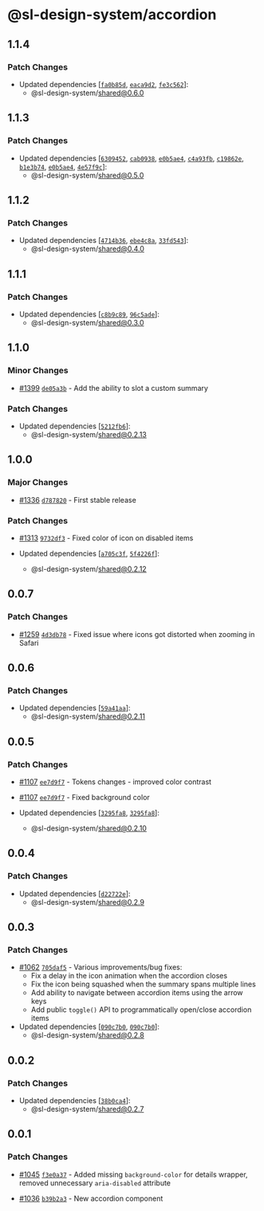 # @sl-design-system/accordion

## 1.1.4

### Patch Changes

- Updated dependencies [[`fa0b85d`](https://github.com/sl-design-system/components/commit/fa0b85d46c08018cd43de432c3a9705e7aede2c8), [`eaca9d2`](https://github.com/sl-design-system/components/commit/eaca9d24a6086d7a60dc5efc5332f16e80485d36), [`fe3c562`](https://github.com/sl-design-system/components/commit/fe3c562d4e18ab93e9209aaab1a604774cfba5fb)]:
  - @sl-design-system/shared@0.6.0

## 1.1.3

### Patch Changes

- Updated dependencies [[`6309452`](https://github.com/sl-design-system/components/commit/63094521a7b262bd80c1a9a377086093d2844a8d), [`cab0938`](https://github.com/sl-design-system/components/commit/cab093898b324073801945fc3771eec2014d6652), [`e0b5ae4`](https://github.com/sl-design-system/components/commit/e0b5ae44fd61afd603927522fc8024c6ae7829bb), [`c4a93fb`](https://github.com/sl-design-system/components/commit/c4a93fba6f40b8e843a169117dfdd331a5d9d6e6), [`c19862e`](https://github.com/sl-design-system/components/commit/c19862e56455c3d8e27a9afc33bf684f89b04b75), [`b1e3b74`](https://github.com/sl-design-system/components/commit/b1e3b741e78400e3755ddaa0c5c4fdeed2e3f960), [`e0b5ae4`](https://github.com/sl-design-system/components/commit/e0b5ae44fd61afd603927522fc8024c6ae7829bb), [`4e57f9c`](https://github.com/sl-design-system/components/commit/4e57f9c60835a07db45f74fde73a3bf13b6abe51)]:
  - @sl-design-system/shared@0.5.0

## 1.1.2

### Patch Changes

- Updated dependencies [[`4714b36`](https://github.com/sl-design-system/components/commit/4714b36f1387d4d1731a310b621caf5a33be105b), [`ebe4c8a`](https://github.com/sl-design-system/components/commit/ebe4c8a32e85b753e2aa752a13b2dc23616bf1a9), [`33fd543`](https://github.com/sl-design-system/components/commit/33fd5432f1499051071662aaca9974c212304bc6)]:
  - @sl-design-system/shared@0.4.0

## 1.1.1

### Patch Changes

- Updated dependencies [[`c8b9c89`](https://github.com/sl-design-system/components/commit/c8b9c89a367066ab241348c9f93e6e087ec796ea), [`96c5ade`](https://github.com/sl-design-system/components/commit/96c5ade1562ca5faf936ce59f13a2fb84abeac56)]:
  - @sl-design-system/shared@0.3.0

## 1.1.0

### Minor Changes

- [#1399](https://github.com/sl-design-system/components/pull/1399) [`de05a3b`](https://github.com/sl-design-system/components/commit/de05a3b26c6a027393791ed63289feba3967eb58) - Add the ability to slot a custom summary

### Patch Changes

- Updated dependencies [[`5212fb6`](https://github.com/sl-design-system/components/commit/5212fb638d3eeb535d5988b8793db21fb4fcc220)]:
  - @sl-design-system/shared@0.2.13

## 1.0.0

### Major Changes

- [#1336](https://github.com/sl-design-system/components/pull/1336) [`d787820`](https://github.com/sl-design-system/components/commit/d7878202384eab3f58908b1cf252851c6a3d2744) - First stable release

### Patch Changes

- [#1313](https://github.com/sl-design-system/components/pull/1313) [`9732df3`](https://github.com/sl-design-system/components/commit/9732df3478609c1261ea7245a924976d0b98d87b) - Fixed color of icon on disabled items

- Updated dependencies [[`a705c3f`](https://github.com/sl-design-system/components/commit/a705c3f7034207b19a10a819bccd85a3347e0204), [`5f4226f`](https://github.com/sl-design-system/components/commit/5f4226f0025e4839fc5c8a694c2df26bafea67c2)]:
  - @sl-design-system/shared@0.2.12

## 0.0.7

### Patch Changes

- [#1259](https://github.com/sl-design-system/components/pull/1259) [`4d3db78`](https://github.com/sl-design-system/components/commit/4d3db782667ce5f1c6b3b0938ebee5cb7a81d68a) - Fixed issue where icons got distorted when zooming in Safari

## 0.0.6

### Patch Changes

- Updated dependencies [[`59a41aa`](https://github.com/sl-design-system/components/commit/59a41aa4b6530d5002e6e45313249e4abe7dac3b)]:
  - @sl-design-system/shared@0.2.11

## 0.0.5

### Patch Changes

- [#1107](https://github.com/sl-design-system/components/pull/1107) [`ee7d9f7`](https://github.com/sl-design-system/components/commit/ee7d9f79ced5d189c8d1a54055535211222c00d4) - Tokens changes - improved color contrast

- [#1107](https://github.com/sl-design-system/components/pull/1107) [`ee7d9f7`](https://github.com/sl-design-system/components/commit/ee7d9f79ced5d189c8d1a54055535211222c00d4) - Fixed background color

- Updated dependencies [[`3295fa8`](https://github.com/sl-design-system/components/commit/3295fa8a92a7b0284a422232884f5fef77aa8537), [`3295fa8`](https://github.com/sl-design-system/components/commit/3295fa8a92a7b0284a422232884f5fef77aa8537)]:
  - @sl-design-system/shared@0.2.10

## 0.0.4

### Patch Changes

- Updated dependencies [[`d22722e`](https://github.com/sl-design-system/components/commit/d22722e6792c19c76d0fb6ec476fac1ff241d52b)]:
  - @sl-design-system/shared@0.2.9

## 0.0.3

### Patch Changes

- [#1062](https://github.com/sl-design-system/components/pull/1062) [`705daf5`](https://github.com/sl-design-system/components/commit/705daf5a8df25db662160879742355b0e355cb31) - Various improvements/bug fixes:
  - Fix a delay in the icon animation when the accordion closes
  - Fix the icon being squashed when the summary spans multiple lines
  - Add ability to navigate between accordion items using the arrow keys
  - Add public `toggle()` API to programmatically open/close accordion items
- Updated dependencies [[`090c7b0`](https://github.com/sl-design-system/components/commit/090c7b039c8a7cadbdfbed0563764445d792c3da), [`090c7b0`](https://github.com/sl-design-system/components/commit/090c7b039c8a7cadbdfbed0563764445d792c3da)]:
  - @sl-design-system/shared@0.2.8

## 0.0.2

### Patch Changes

- Updated dependencies [[`38b0ca4`](https://github.com/sl-design-system/components/commit/38b0ca4d72014605418639b69410863eb8e231ad)]:
  - @sl-design-system/shared@0.2.7

## 0.0.1

### Patch Changes

- [#1045](https://github.com/sl-design-system/components/pull/1045) [`f3e0a37`](https://github.com/sl-design-system/components/commit/f3e0a370ba5e9f4488c26efc8d79b44c18a1d5d4) - Added missing `background-color` for details wrapper, removed unnecessary `aria-disabled` attribute

- [#1036](https://github.com/sl-design-system/components/pull/1036) [`b39b2a3`](https://github.com/sl-design-system/components/commit/b39b2a3dc6764e16e9c611ac6c96a4eef61e9421) - New accordion component
